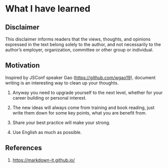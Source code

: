 
# What I have learned  

## Disclaimer
This disclaimer informs readers that the views, thoughts, and opinions expressed in the text belong solely to the author, and not necessarily to the author’s employer, organization, committee or other group or individual.

## Motivation 
Inspired by JSConf speaker Gao (https://github.com/wgao19), document writing is an interesting way to clean up your thoughts. 

1. Anyway you need to upgrade yourself to the next level, whether for your career building or personal interest. 

2. The new ideas will always come from training and book reading, just write them down for some key points, what you are benefit from.

3. Share your best practice will make your strong. 

4. Use English as much as possible.


## References  
1. https://markdown-it.github.io/










